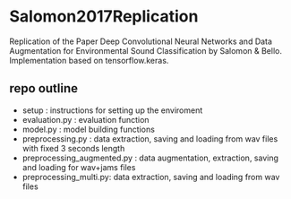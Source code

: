 # Salomon2017Replication
Replication of the Paper Deep Convolutional Neural Networks and Data Augmentation for Environmental Sound Classification by Salomon &amp; Bello. Implementation based on tensorflow.keras.

## repo outline

- setup : instructions for setting up the enviroment
- evaluation.py : evaluation function
- model.py : model building functions
- preprocessing.py : data extraction, saving and loading from wav files with fixed 3 seconds length
- preprocessing_augmented.py : data augmentation, extraction, saving and loading for wav+jams files
- preprocessing_multi.py: data extraction, saving and loading from wav files
